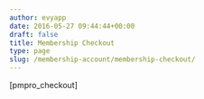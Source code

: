 ```yaml
---
author: evyapp
date: 2016-05-27 09:44:44+00:00
draft: false
title: Membership Checkout
type: page
slug: /membership-account/membership-checkout/
---
```


[pmpro_checkout]
